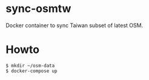 # sync-osmtw
Docker container to sync Taiwan subset of latest OSM.

# Howto
```
$ mkdir ~/osm-data
$ docker-compose up
```
